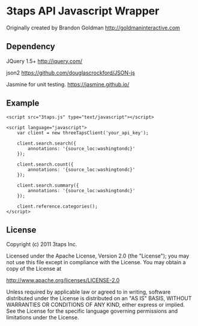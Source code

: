 # 3taps API Javascript Wrapper

Originally created by Brandon Goldman http://goldmaninteractive.com

## Dependency

JQuery 1.5+ http://jquery.com/

json2 https://github.com/douglascrockford/JSON-js

Jasmine for unit testing. https://jasmine.github.io/

## Example

	<script src="3taps.js" type="text/javascript"></script>

	<script language="javascript">
		var client = new threeTapsClient('your_api_key');

		client.search.search({
			annotations: '{source_loc:washingtondc}'
		});

		client.search.count({
			annotations: '{source_loc:washingtondc}'
		});

		client.search.summary({
			annotations: '{source_loc:washingtondc}'
		});

		client.reference.categories();
	</script>

## License

Copyright (c) 2011 3taps Inc. 

Licensed under the Apache License, Version 2.0 (the "License"); 
you may not use this file except in compliance with the License. 
You may obtain a copy of the License at 

  http://www.apache.org/licenses/LICENSE-2.0 

Unless required by applicable law or agreed to in writing, software 
distributed under the License is distributed on an "AS IS" BASIS, 
WITHOUT WARRANTIES OR CONDITIONS OF ANY KIND, either express or implied. 
See the License for the specific language governing permissions and 
limitations under the License.


